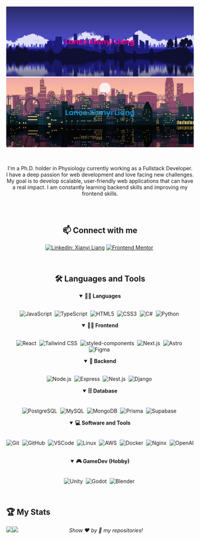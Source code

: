 <!-- Banner 20232A -->
![Banner-dark-mode](https://raw.githubusercontent.com/LanceLiang2011/LanceLiang2011/main/images/banner-dark.png#gh-dark-mode-only)
![Banner-light-mode](https://raw.githubusercontent.com/LanceLiang2011/LanceLiang2011/main/images/banner-light.png#gh-light-mode-only)

<br>


<p align="center">
I'm a Ph.D. holder in Physiology currently working as a Fullstack Developer. I have a deep passion for web development and love facing new challenges. My goal is to develop scalable, user-friendly web applications that can have a real impact. I am constantly learning backend skills and improving my frontend skills.
</p>

##

<br>

<h2 align="center">📫 Connect with me</h2>

<div align = "center">
    
[![Linkedin: Xianyi Liang](https://img.shields.io/badge/-linkedin-blue?style=for-the-badge&logo=Linkedin&logoColor=white&link=https://www.linkedin.com/in/xianyi-liang-a52672160/)](https://www.linkedin.com/in/xianyi-liang-a52672160/)
[![Frontend Mentor](https://img.shields.io/badge/-Frontend%20Mentor-5F3DC4?style=for-the-badge&logo=FrontendMentor&logoColor=white&link=https://www.frontendmentor.io/profile/YourUsername)](https://www.frontendmentor.io/profile/LanceLiang2011)&nbsp;

  
</div>

<br>



<div align = "center">

<h2 align="center">🛠️ Languages and Tools</h2>

<details open>
<summary><b>🏄‍♂️ Languages</b></summary>
<br>

![JavaScript](https://img.shields.io/badge/-JavaScript-F7DF1E?style=for-the-badge&logo=javascript&logoColor=black)&nbsp;
![TypeScript](https://img.shields.io/badge/-TypeScript-3178C6?style=for-the-badge&logo=TypeScript&logoColor=white)&nbsp;
![HTML5](https://img.shields.io/badge/-HTML5-E34F26?style=for-the-badge&logo=html5&logoColor=white)&nbsp;
![CSS3](https://img.shields.io/badge/-CSS3-1572B6?style=for-the-badge&logo=css3)&nbsp;
![C#](https://img.shields.io/badge/-C%23-239120?style=for-the-badge&logo=c-sharp&logoColor=white)&nbsp;
![Python](https://img.shields.io/badge/-Python-3776AB?style=for-the-badge&logo=Python&logoColor=white)&nbsp;
</details>

<details open>
<summary><b>🏄‍♂️ Frontend</b></summary>
<br>
  
![React](https://img.shields.io/badge/-React-61DAFB?style=for-the-badge&logo=react&logoColor=black)&nbsp;
![Tailwind CSS](https://img.shields.io/badge/-Tailwind_CSS-38B2AC?style=for-the-badge&logo=tailwind-css&logoColor=white)&nbsp;
![styled-components](https://img.shields.io/badge/-styled_components-DB7093?style=for-the-badge&logo=styled-components&logoColor=white)&nbsp;
![Next.js](https://img.shields.io/badge/-Next.js-000000?style=for-the-badge&logo=Next.js&logoColor=white)&nbsp;
![Astro](https://img.shields.io/badge/-Astro-000000?style=for-the-badge&logo=Astro&logoColor=white)&nbsp;
![Figma](https://img.shields.io/badge/-Figma-F24E1E?style=for-the-badge&logo=Figma&logoColor=white)&nbsp;
</details>

<details open>
<summary><b>🧰 Backend</b></summary>
<br>

![Node.js](https://img.shields.io/badge/-Node.js-339933?style=for-the-badge&logo=Node.js&logoColor=white)&nbsp;
![Express](https://img.shields.io/badge/-Express-000000?style=for-the-badge&logo=Express&logoColor=white)&nbsp;
![Nest.js](https://img.shields.io/badge/-Nest.js-E0234E?style=for-the-badge&logo=nestjs&logoColor=white)&nbsp;
![Django](https://img.shields.io/badge/-Django-092E20?style=for-the-badge&logo=Django&logoColor=white)&nbsp;
</details>

<details open>
<summary><b>🗄️ Database</b></summary>
<br>

![PostgreSQL](https://img.shields.io/badge/-PostgreSQL-336791?style=for-the-badge&logo=postgresql&logoColor=white)&nbsp;
![MySQL](https://img.shields.io/badge/-MySQL-4479A1?style=for-the-badge&logo=mysql&logoColor=white)&nbsp;
![MongoDB](https://img.shields.io/badge/-MongoDB-47A248?style=for-the-badge&logo=mongodb&logoColor=white)&nbsp;
![Prisma](https://img.shields.io/badge/-Prisma-2D3748?style=for-the-badge&logo=prisma&logoColor=white)&nbsp;
![Supabase](https://img.shields.io/badge/-Supabase-181717?style=for-the-badge&logo=supabase&logoColor=white)&nbsp;
</details>

<details open>
<summary><b>💻 Software and Tools</b></summary>
<br>

![Git](https://img.shields.io/badge/-Git-F05032?style=for-the-badge&logo=git&logoColor=white)&nbsp;
![GitHub](https://img.shields.io/badge/-GitHub-181717?style=for-the-badge&logo=github)&nbsp;
![VSCode](https://img.shields.io/badge/-VSCode-007ACC?style=for-the-badge&logo=visual-studio-code&logoColor=white)&nbsp;
![Linux](https://img.shields.io/badge/-Linux-FCC624?style=for-the-badge&logo=linux&logoColor=black)&nbsp;
![AWS](https://img.shields.io/badge/-AWS-232F3E?style=for-the-badge&logo=amazon-aws&logoColor=white)&nbsp;
![Docker](https://img.shields.io/badge/-Docker-2496ED?style=for-the-badge&logo=docker&logoColor=white)&nbsp;
![Nginx](https://img.shields.io/badge/-Nginx-009639?style=for-the-badge&logo=nginx&logoColor=white)&nbsp;
![OpenAI](https://img.shields.io/badge/-OpenAI-412991?style=for-the-badge&logo=openai&logoColor=white)&nbsp;
</details>

<details open>
<summary><b>🎮 GameDev (Hobby)</b></summary>
<br>
    
![Unity](https://img.shields.io/badge/-Unity-000000?style=for-the-badge&logo=unity&logoColor=white)&nbsp;
![Godot](https://img.shields.io/badge/-Godot-478CBF?style=for-the-badge&logo=godot-engine&logoColor=white)&nbsp;
![Blender](https://img.shields.io/badge/-Blender-F5792A?style=for-the-badge&logo=Blender&logoColor=white)&nbsp;
</details>

</div>


<br>

<h2> 🏆 My Stats</h2>
<div>
  <img src='https://github-readme-stats.vercel.app/api?username=LanceLiang2011&theme=dark&show_icons=true' align='left'/>
  <img src='https://github-readme-stats.vercel.app/api/top-langs/?username=LanceLiang2011&size_weight=0.5&count_weight=0.5&theme=dark'  align='left' />
</div>

  
  
<h6 align="center">Show ❤️ by 🌟 my repositories!</h6>
